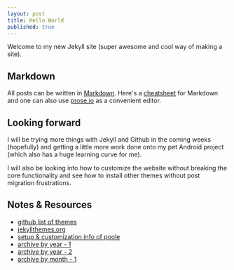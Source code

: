 ```yaml
---
layout: post
title: Hello World
published: true
---
```


Welcome to my new Jekyll site (super awesome and cool way of making a site). 

## Markdown

All posts can be written in [Markdown](http://daringfireball.net/projects/markdown/). Here's a [cheatsheet](https://github.com/adam-p/markdown-here/wiki/Markdown-Cheatsheet) for Markdown and one can also use [prose.io](prose.io) as a convenient editor. 

## Looking forward

I will be trying more things with Jekyll and Github in the coming weeks (hopefully) and getting a little more work done onto my pet Android project (which also has a huge learning curve for me).

I will also be looking into how to customize the website without breaking the core functionality and see how to install other themes without post migration frustrations.

## Notes & Resources

- [github list of themes](https://github.com/jekyll/jekyll/wiki/Themes)
- [jekyllthemes.org](http://jekyllthemes.org/)
- [setup & customization info of poole](http://joshualande.com/jekyll-github-pages-poole/)
- [archive by year - 1](http://stackoverflow.com/questions/19086284/jekyll-liquid-templating-how-to-group-blog-posts-by-year)
- [archive by year - 2](http://mikerowecode.com/2010/08/jekyll_archives_grouped_by_year.html)
- [archive by month - 1](http://www.mitsake.net/2012/04/archives-in-jekyll/)